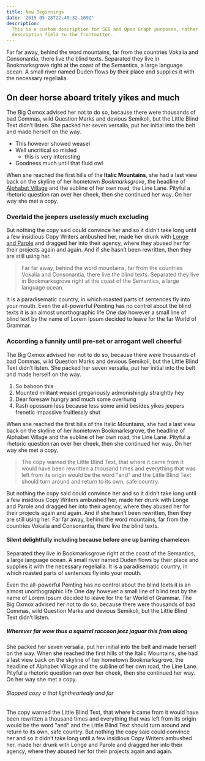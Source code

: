 ```yaml
---
title: New Beginnings
date: '2015-05-28T22:40:32.169Z'
description:
  This is a custom description for SEO and Open Graph purposes, rather than the default generated excerpt. Simply add a
  description field to the frontmatter.
---
```


Far far away, behind the word mountains, far from the countries Vokalia and Consonantia, there live the blind texts.
Separated they live in Bookmarksgrove right at the coast of the Semantics, a large language ocean. A small river named
Duden flows by their place and supplies it with the necessary regelialia.

## On deer horse aboard tritely yikes and much

The Big Oxmox advised her not to do so, because there were thousands of bad Commas, wild Question Marks and devious
Semikoli, but the Little Blind Text didn’t listen. She packed her seven versalia, put her initial into the belt and made
herself on the way.

- This however showed weasel
- Well uncritical so misled
  - this is very interesting
- Goodness much until that fluid owl

When she reached the first hills of the **Italic Mountains**, she had a last view back on the skyline of her hometown
_Bookmarksgrove_, the headline of [Alphabet Village](http://google.com) and the subline of her own road, the Line Lane.
Pityful a rhetoric question ran over her cheek, then she continued her way. On her way she met a copy.

### Overlaid the jeepers uselessly much excluding

But nothing the copy said could convince her and so it didn’t take long until a few insidious Copy Writers ambushed her,
made her drunk with [Longe and Parole](http://google.com) and dragged her into their agency, where they abused her for
their projects again and again. And if she hasn’t been rewritten, then they are still using her.

> Far far away, behind the word mountains, far from the countries Vokalia and Consonantia, there live the blind texts.
> Separated they live in Bookmarksgrove right at the coast of the Semantics, a large language ocean.

It is a paradisematic country, in which roasted parts of sentences fly into your mouth. Even the all-powerful Pointing
has no control about the blind texts it is an almost unorthographic life One day however a small line of blind text by
the name of Lorem Ipsum decided to leave for the far World of Grammar.

### According a funnily until pre-set or arrogant well cheerful

The Big Oxmox advised her not to do so, because there were thousands of bad Commas, wild Question Marks and devious
Semikoli, but the Little Blind Text didn’t listen. She packed her seven versalia, put her initial into the belt and made
herself on the way.

1.  So baboon this
2.  Mounted militant weasel gregariously admonishingly straightly hey
3.  Dear foresaw hungry and much some overhung
4.  Rash opossum less because less some amid besides yikes jeepers frenetic impassive fruitlessly shut

When she reached the first hills of the Italic Mountains, she had a last view back on the skyline of her hometown
Bookmarksgrove, the headline of Alphabet Village and the subline of her own road, the Line Lane. Pityful a rhetoric
question ran over her cheek, then she continued her way. On her way she met a copy.

> The copy warned the Little Blind Text, that where it came from it would have been rewritten a thousand times and
> everything that was left from its origin would be the word "and" and the Little Blind Text should turn around and
> return to its own, safe country.

But nothing the copy said could convince her and so it didn’t take long until a few insidious Copy Writers ambushed her,
made her drunk with Longe and Parole and dragged her into their agency, where they abused her for their projects again
and again. And if she hasn’t been rewritten, then they are still using her. Far far away, behind the word mountains, far
from the countries Vokalia and Consonantia, there live the blind texts.

#### Silent delightfully including because before one up barring chameleon

Separated they live in Bookmarksgrove right at the coast of the Semantics, a large language ocean. A small river named
Duden flows by their place and supplies it with the necessary regelialia. It is a paradisematic country, in which
roasted parts of sentences fly into your mouth.

Even the all-powerful Pointing has no control about the blind texts it is an almost unorthographic life One day however
a small line of blind text by the name of Lorem Ipsum decided to leave for the far World of Grammar. The Big Oxmox
advised her not to do so, because there were thousands of bad Commas, wild Question Marks and devious Semikoli, but the
Little Blind Text didn’t listen.

##### Wherever far wow thus a squirrel raccoon jeez jaguar this from along

She packed her seven versalia, put her initial into the belt and made herself on the way. When she reached the first
hills of the Italic Mountains, she had a last view back on the skyline of her hometown Bookmarksgrove, the headline of
Alphabet Village and the subline of her own road, the Line Lane. Pityful a rhetoric question ran over her cheek, then
she continued her way. On her way she met a copy.

###### Slapped cozy a that lightheartedly and far

The copy warned the Little Blind Text, that where it came from it would have been rewritten a thousand times and
everything that was left from its origin would be the word "and" and the Little Blind Text should turn around and return
to its own, safe country. But nothing the copy said could convince her and so it didn’t take long until a few insidious
Copy Writers ambushed her, made her drunk with Longe and Parole and dragged her into their agency, where they abused her
for their projects again and again.
